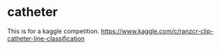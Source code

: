 # catheter
This is for a kaggle competition.
https://www.kaggle.com/c/ranzcr-clip-catheter-line-classification
